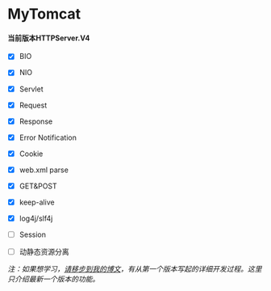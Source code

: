 # MyTomcat


#### 当前版本HTTPServer.V4

* [x] BIO
* [x] NIO
* [x] Servlet
* [x] Request
* [x] Response
* [x] Error Notification
* [x] Cookie
* [x] web.xml parse
* [X] GET&POST
* [x] keep-alive
* [x] log4j/slf4j
* [ ] Session
* [ ] 动静态资源分离


*注：如果想学习，[请移步到我的博文](http://wangxuanni.top/2019/05/29/%E6%89%8B%E5%86%99http%E6%9C%8D%E5%8A%A1%E5%99%A8/)，有从第一个版本写起的详细开发过程。这里只介绍最新一个版本的功能。*
